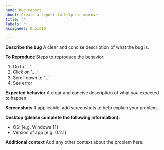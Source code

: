 ```yaml
---
name: Bug report
about: Create a report to help us improve
title: ''
labels: ''
assignees: Kubis10

---
```


**Describe the bug**
A clear and concise description of what the bug is.

**To Reproduce**
Steps to reproduce the behavior:
1. Go to '...'
2. Click on '....'
3. Scroll down to '....'
4. See error

**Expected behavior**
A clear and concise description of what you expected to happen.

**Screenshots**
If applicable, add screenshots to help explain your problem.

**Desktop (please complete the following information):**
 - OS: [e.g. Windows 11]
 - Version of app [e.g. 0.2.1]

**Additional context**
Add any other context about the problem here.
